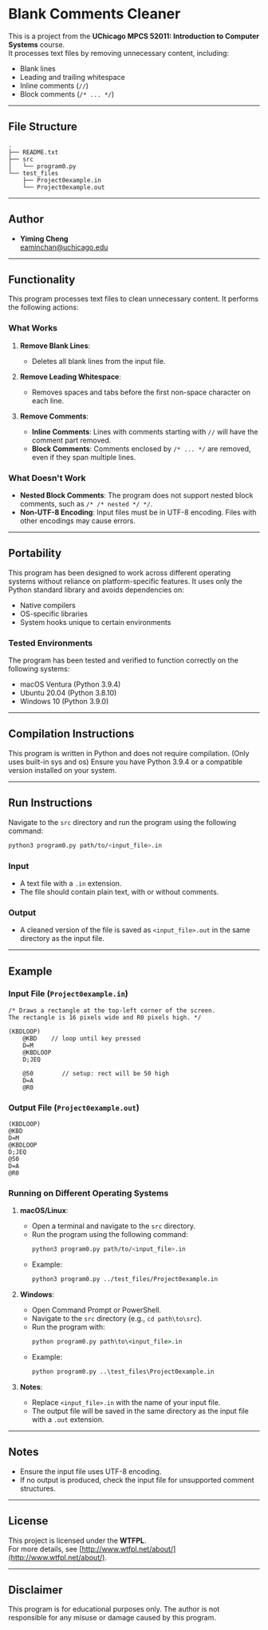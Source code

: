 # Blank Comments Cleaner

This is a project from the **UChicago MPCS 52011: Introduction to Computer Systems** course.  
It processes text files by removing unnecessary content, including:

- Blank lines
- Leading and trailing whitespace
- Inline comments (`//`)
- Block comments (`/* ... */`)

---

## File Structure

```plaintext
.
├── README.txt
├── src
│   └── program0.py
└── test_files
    ├── Project0example.in
    └── Project0example.out
```

---

## Author

- **Yiming Cheng**  
  [eaminchan@uchicago.edu](mailto:eaminchan@uchicago.edu)

---

## Functionality

This program processes text files to clean unnecessary content. It performs the following actions:

### What Works

1. **Remove Blank Lines**:

   - Deletes all blank lines from the input file.

2. **Remove Leading Whitespace**:

   - Removes spaces and tabs before the first non-space character on each line.

3. **Remove Comments**:
   - **Inline Comments**: Lines with comments starting with `//` will have the comment part removed.
   - **Block Comments**: Comments enclosed by `/* ... */` are removed, even if they span multiple lines.

### What Doesn't Work

- **Nested Block Comments**: The program does not support nested block comments, such as `/* /* nested */ */`.
- **Non-UTF-8 Encoding**: Input files must be in UTF-8 encoding. Files with other encodings may cause errors.

---

## Portability

This program has been designed to work across different operating systems without reliance on platform-specific features. It uses only the Python standard library and avoids dependencies on:

- Native compilers
- OS-specific libraries
- System hooks unique to certain environments

### Tested Environments

The program has been tested and verified to function correctly on the following systems:

- macOS Ventura (Python 3.9.4)
- Ubuntu 20.04 (Python 3.8.10)
- Windows 10 (Python 3.9.0)

---

## Compilation Instructions

This program is written in Python and does not require compilation. (Only uses built-in sys and os)
Ensure you have Python 3.9.4 or a compatible version installed on your system.

---

## Run Instructions

Navigate to the `src` directory and run the program using the following command:

```bash
python3 program0.py path/to/<input_file>.in
```

### Input

- A text file with a `.in` extension.
- The file should contain plain text, with or without comments.

### Output

- A cleaned version of the file is saved as `<input_file>.out` in the same directory as the input file.

---

## Example

### Input File (`Project0example.in`)

```plaintext
/* Draws a rectangle at the top-left corner of the screen.
The rectangle is 16 pixels wide and R0 pixels high. */

(KBDLOOP)
    @KBD    // loop until key pressed
    D=M
    @KBDLOOP
    D;JEQ

    @50        // setup: rect will be 50 high
    D=A
    @R0
```

### Output File (`Project0example.out`)

```plaintext
(KBDLOOP)
@KBD
D=M
@KBDLOOP
D;JEQ
@50
D=A
@R0
```

### Running on Different Operating Systems

1. **macOS/Linux**:

   - Open a terminal and navigate to the `src` directory.
   - Run the program using the following command:
     ```bash
     python3 program0.py path/to/<input_file>.in
     ```
   - Example:
     ```bash
     python3 program0.py ../test_files/Project0example.in
     ```

2. **Windows**:

   - Open Command Prompt or PowerShell.
   - Navigate to the `src` directory (e.g., `cd path\to\src`).
   - Run the program with:
     ```cmd
     python program0.py path\to\<input_file>.in
     ```
   - Example:
     ```cmd
     python program0.py ..\test_files\Project0example.in
     ```

3. **Notes**:
   - Replace `<input_file>.in` with the name of your input file.
   - The output file will be saved in the same directory as the input file with a `.out` extension.

---

## Notes

- Ensure the input file uses UTF-8 encoding.
- If no output is produced, check the input file for unsupported comment structures.

---

## License

This project is licensed under the **WTFPL**.  
For more details, see [http://www.wtfpl.net/about/](http://www.wtfpl.net/about/).

---

## Disclaimer

This program is for educational purposes only. The author is not responsible for any misuse or damage caused by this program.

```

```
